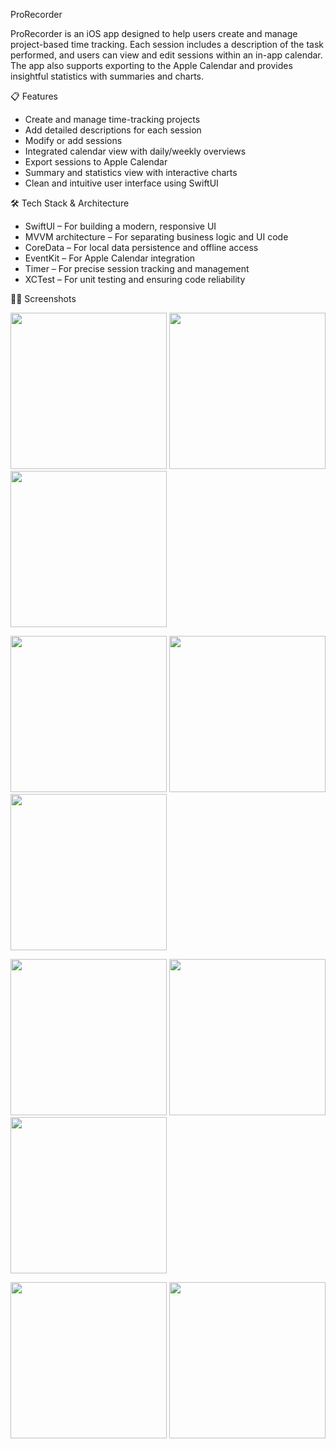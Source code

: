 ProRecorder

ProRecorder is an iOS app designed to help users create and manage project-based time tracking. Each session includes a description of the task performed, and users can view and edit sessions within an in-app calendar. The app also supports exporting to the Apple Calendar and provides insightful statistics with summaries and charts.

📋 Features

- Create and manage time-tracking projects
- Add detailed descriptions for each session
- Modify or add sessions
- Integrated calendar view with daily/weekly overviews
- Export sessions to Apple Calendar
- Summary and statistics view with interactive charts
- Clean and intuitive user interface using SwiftUI

🛠️ Tech Stack & Architecture

- SwiftUI – For building a modern, responsive UI
- MVVM architecture – For separating business logic and UI code
- CoreData – For local data persistence and offline access
- EventKit – For Apple Calendar integration
- Timer – For precise session tracking and management
- XCTest – For unit testing and ensuring code reliability

📸📱 Screenshots

<img src="https://github.com/p-7on/ProRecorder_iOSApp/blob/34bbee0848fbccdb2d1a2b8fde81c250457a8727/Screenshots/add_project.PNG?raw=true" width="250" /> <img src="https://github.com/p-7on/ProRecorder_iOSApp/blob/34bbee0848fbccdb2d1a2b8fde81c250457a8727/Screenshots/recording_projects.PNG?raw=true" width="250" /> <img src="https://github.com/p-7on/ProRecorder_iOSApp/blob/34bbee0848fbccdb2d1a2b8fde81c250457a8727/Screenshots/recording.PNG?raw=true" width="250" />

<img src="https://github.com/p-7on/ProRecorder_iOSApp/blob/34bbee0848fbccdb2d1a2b8fde81c250457a8727/Screenshots/save_recording.PNG?raw=true" width="250" /> <img src="https://github.com/p-7on/ProRecorder_iOSApp/blob/34bbee0848fbccdb2d1a2b8fde81c250457a8727/Screenshots/calendar_overview.PNG?raw=true" width="250" /> <img src="https://github.com/p-7on/ProRecorder_iOSApp/blob/34bbee0848fbccdb2d1a2b8fde81c250457a8727/Screenshots/export_eventkit.PNG?raw=true" width="250" /> 

<img src="https://github.com/p-7on/ProRecorder_iOSApp/blob/aec2040007c6b6926681d5874cd72a338eeebaa6/Screenshots/add_new_recording.PNG?raw=true" width="250" /> <img src="https://github.com/p-7on/ProRecorder_iOSApp/blob/34bbee0848fbccdb2d1a2b8fde81c250457a8727/Screenshots/recording_detail.PNG?raw=true" width="250" /> <img src="https://github.com/p-7on/ProRecorder_iOSApp/blob/34bbee0848fbccdb2d1a2b8fde81c250457a8727/Screenshots/statistics_overview.PNG?raw=true" width="250" /> 

<img src="https://github.com/p-7on/ProRecorder_iOSApp/blob/34bbee0848fbccdb2d1a2b8fde81c250457a8727/Screenshots/statistics_details1.PNG?raw=true" width="250" /> <img src="https://github.com/p-7on/ProRecorder_iOSApp/blob/34bbee0848fbccdb2d1a2b8fde81c250457a8727/Screenshots/statistics_details2.PNG?raw=true" width="250" />


